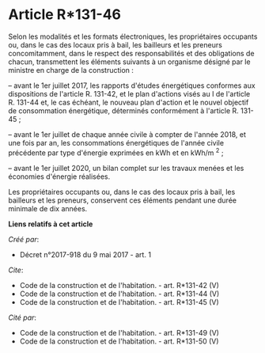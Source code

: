 # Article R*131-46

Selon les modalités et les formats électroniques, les propriétaires occupants ou, dans le cas des locaux pris à bail, les
bailleurs et les preneurs concomitamment, dans le respect des responsabilités et des obligations de chacun, transmettent les
éléments suivants à un organisme désigné par le ministre en charge de la construction :

– avant le 1er juillet 2017, les rapports d'études énergétiques conformes aux dispositions de l'article R. 131-42, et le plan
d'actions visés au I de l'article R. 131-44 et, le cas échéant, le nouveau plan d'action et le nouvel objectif de
consommation énergétique, déterminés conformément à l'article R. 131-45 ;

– avant le 1er juillet de chaque année civile à compter de l'année 2018, et une fois par an, les consommations énergétiques
de l'année civile précédente par type d'énergie exprimées en kWh et en kWh/m
  <sup>2</sup> ;

– avant le 1er juillet 2020, un bilan complet sur les travaux menées et les économies d'énergie réalisées.

Les propriétaires occupants ou, dans le cas des locaux pris à bail, les bailleurs et les preneurs, conservent ces éléments
pendant une durée minimale de dix années.

**Liens relatifs à cet article**

_Créé par_:

  - Décret n°2017-918 du 9 mai 2017 - art. 1

_Cite_:

  - Code de la construction et de l'habitation. - art. R*131-42 (V)
  - Code de la construction et de l'habitation. - art. R*131-44 (V)
  - Code de la construction et de l'habitation. - art. R*131-45 (V)

_Cité par_:

  - Code de la construction et de l'habitation. - art. R*131-49 (V)
  - Code de la construction et de l'habitation. - art. R*131-50 (V)
